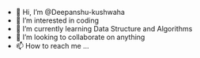 - 👋 Hi, I’m @Deepanshu-kushwaha
- 👀 I’m interested in coding
- 🌱 I’m currently learning Data Structure and Algorithms
- 💞️ I’m looking to collaborate on anything
- 📫 How to reach me ...

<!---
Devil-kushwaha/Devil-kushwaha is a ✨ special ✨ repository because its `README.md` (this file) appears on your GitHub profile.
You can click the Preview link to take a look at your changes.
--->
